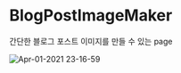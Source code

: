 # BlogPostImageMaker
간단한 블로그 포스트 이미지를 만들 수 있는 page

![Apr-01-2021 23-16-59](https://user-images.githubusercontent.com/8219812/113308421-1cc8a180-9341-11eb-8d20-e2a737cec123.gif)
